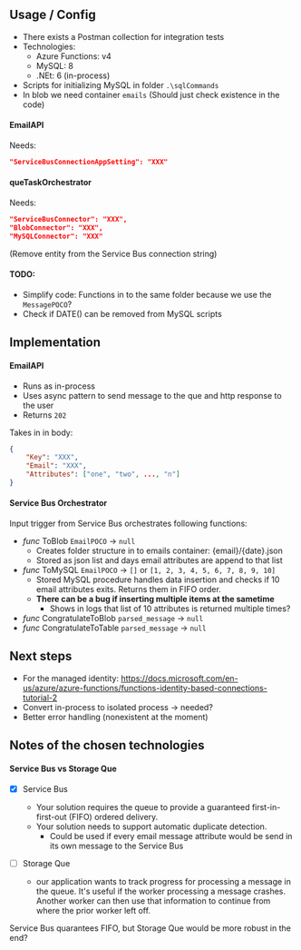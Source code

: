 ## Usage / Config

- There exists a Postman collection for integration tests
- Technologies:
    - Azure Functions: v4
    - MySQL: 8
    - .NEt: 6 (in-process)
- Scripts for initializing MySQL in folder `.\sqlCommands`
- In blob we need container `emails` (Should just check existence in the code)

#### EmailAPI
Needs:
```Json
"ServiceBusConnectionAppSetting": "XXX"
```

#### queTaskOrchestrator
Needs:
```Json
"ServiceBusConnector": "XXX",
"BlobConnector": "XXX",
"MySQLConnector": "XXX"
```
(Remove entity from the Service Bus connection string)


#### TODO:
- Simplify code: Functions in to the same folder because we use the `MessagePOCO`?
- Check if DATE() can be removed from MySQL scripts

## Implementation
#### EmailAPI
- Runs as in-process
- Uses async pattern to send message to the que and http response to the user
- Returns `202`

Takes in in body:
```Json
{
    "Key": "XXX",
    "Email": "XXX",
    "Attributes": ["one", "two", ..., "n"]
}
```

#### Service Bus Orchestrator

Input trigger from Service Bus orchestrates following functions:

- _func_ ToBlob `EmailPOCO` -> `null`
    - Creates folder structure in to emails container: {email}/{date}.json
    - Stored as json list and days email attributes are append to that list
- _func_ ToMySQL `EmailPOCO` -> `[]` or `[1, 2, 3, 4, 5, 6, 7, 8, 9, 10]`
    - Stored MySQL procedure handles data insertion and checks if 10 email attributes exits. Returns them in FIFO order.
    - __There can be a bug if inserting multiple items at the sametime__
        - Shows in logs that list of 10 attributes is returned multiple times?
- _func_ CongratulateToBlob `parsed_message` -> `null`
- _func_ CongratulateToTable `parsed_message` -> `null`

## Next steps
- For the managed identity: https://docs.microsoft.com/en-us/azure/azure-functions/functions-identity-based-connections-tutorial-2
- Convert in-process to isolated process -> needed?
- Better error handling (nonexistent at the moment)

## Notes of the chosen technologies
#### Service Bus vs Storage Que
- [x] Service Bus
    - Your solution requires the queue to provide a guaranteed first-in-first-out (FIFO) ordered delivery.
    - Your solution needs to support automatic duplicate detection.
        - Could be used if every email message attribute would be send in its own message to the Service Bus

- [ ] Storage Que
    - our application wants to track progress for processing a message in the queue. It's useful if the worker processing a message crashes. Another worker can then use that information to continue from where the prior worker left off.

Service Bus quarantees FIFO, but Storage Que would be more robust in the end?





